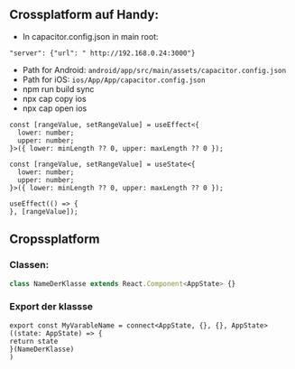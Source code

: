 ## Crossplatform auf Handy:

- In capacitor.config.json in main root:

```
"server": {"url": " http://192.168.0.24:3000"}
```

- Path for Android: `android/app/src/main/assets/capacitor.config.json`
- Path for iOS: `ios/App/App/capacitor.config.json`
- npm run build sync  
- npx cap copy ios  
- npx cap open ios  





```
const [rangeValue, setRangeValue] = useEffect<{
  lower: number;
  upper: number;
}>({ lower: minLength ?? 0, upper: maxLength ?? 0 });
```



```
const [rangeValue, setRangeValue] = useState<{
  lower: number;
  upper: number;
}>({ lower: minLength ?? 0, upper: maxLength ?? 0 });

useEffect(() => {
}, [rangeValue]);
```

## Cropssplatform

### Classen:

```typescript
class NameDerKlasse extends React.Component<AppState> {}
```

### Export der klassse

```
export const MyVarableName = connect<AppState, {}, {}, AppState>((state: AppState) => {
return state
}(NameDerKlasse)
)
```

